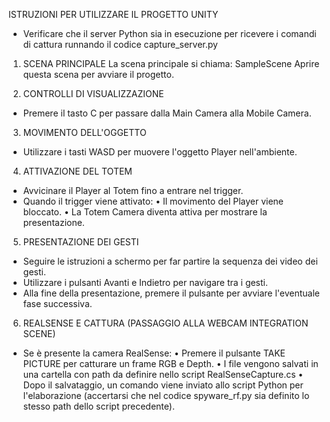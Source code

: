 ISTRUZIONI PER UTILIZZARE IL PROGETTO UNITY


- Verificare che il server Python sia in esecuzione per ricevere i comandi di cattura runnando il codice capture_server.py

1) SCENA PRINCIPALE
La scena principale si chiama: SampleScene
Aprire questa scena per avviare il progetto.

2) CONTROLLI DI VISUALIZZAZIONE
- Premere il tasto C per passare dalla Main Camera alla Mobile Camera.

3) MOVIMENTO DELL'OGGETTO
- Utilizzare i tasti WASD per muovere l'oggetto Player nell'ambiente.

 4) ATTIVAZIONE DEL TOTEM
- Avvicinare il Player al Totem fino a entrare nel trigger.
- Quando il trigger viene attivato:
  • Il movimento del Player viene bloccato.
  • La Totem Camera diventa attiva per mostrare la presentazione.

5)  PRESENTAZIONE DEI GESTI
- Seguire le istruzioni a schermo per far partire la sequenza dei video dei gesti.
- Utilizzare i pulsanti Avanti e Indietro per navigare tra i gesti.
- Alla fine della presentazione, premere il pulsante per avviare l'eventuale fase successiva.

6)  REALSENSE E CATTURA (PASSAGGIO ALLA WEBCAM INTEGRATION SCENE)
- Se è presente la camera RealSense:
  • Premere il pulsante TAKE PICTURE per catturare un frame RGB e Depth.
  • I file vengono salvati in una cartella con path da definire nello script RealSenseCapture.cs
  • Dopo il salvataggio, un comando viene inviato allo script Python per l'elaborazione (accertarsi che nel codice spyware_rf.py sia definito lo stesso path dello script precedente).
